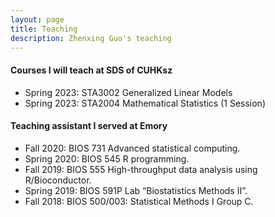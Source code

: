 ```yaml
---
layout: page
title: Teaching
description: Zhenxing Guo's teaching
---
```


#### Courses I will teach at SDS of CUHKsz
- Spring 2023: STA3002 Generalized Linear Models
- Spring 2023: STA2004 Mathematical Statistics (1 Session)

#### Teaching assistant I served at Emory 
- Fall 2020: BIOS 731 Advanced statistical computing.
- Spring 2020: BIOS 545 R programming.
- Fall 2019: BIOS 555 High-throughput data analysis using R/Bioconductor.
- Spring 2019: BIOS 591P Lab “Biostatistics Methods II”.
- Fall 2018: BIOS 500/003: Statistical Methods I Group C.


